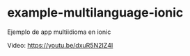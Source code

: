 # example-multilanguage-ionic
Ejemplo de app multiidioma en ionic

Video: https://youtu.be/dxuR5N2IZ4I
